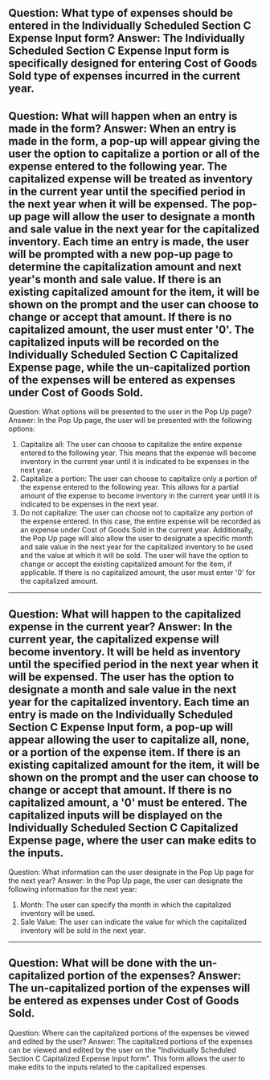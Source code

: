 Question: What type of expenses should be entered in the Individually Scheduled Section C Expense Input form?
Answer: The Individually Scheduled Section C Expense Input form is specifically designed for entering Cost of Goods Sold type of expenses incurred in the current year.
---
Question: What will happen when an entry is made in the form?
Answer: When an entry is made in the form, a pop-up will appear giving the user the option to capitalize a portion or all of the expense entered to the following year. The capitalized expense will be treated as inventory in the current year until the specified period in the next year when it will be expensed. The pop-up page will allow the user to designate a month and sale value in the next year for the capitalized inventory. Each time an entry is made, the user will be prompted with a new pop-up page to determine the capitalization amount and next year's month and sale value. If there is an existing capitalized amount for the item, it will be shown on the prompt and the user can choose to change or accept that amount. If there is no capitalized amount, the user must enter '0'. The capitalized inputs will be recorded on the Individually Scheduled Section C Capitalized Expense page, while the un-capitalized portion of the expenses will be entered as expenses under Cost of Goods Sold.
---
Question: What options will be presented to the user in the Pop Up page?
Answer: In the Pop Up page, the user will be presented with the following options:
1. Capitalize all: The user can choose to capitalize the entire expense entered to the following year. This means that the expense will become inventory in the current year until it is indicated to be expenses in the next year.
2. Capitalize a portion: The user can choose to capitalize only a portion of the expense entered to the following year. This allows for a partial amount of the expense to become inventory in the current year until it is indicated to be expenses in the next year.
3. Do not capitalize: The user can choose not to capitalize any portion of the expense entered. In this case, the entire expense will be recorded as an expense under Cost of Goods Sold in the current year.
Additionally, the Pop Up page will also allow the user to designate a specific month and sale value in the next year for the capitalized inventory to be used and the value at which it will be sold. The user will have the option to change or accept the existing capitalized amount for the item, if applicable. If there is no capitalized amount, the user must enter '0' for the capitalized amount.
---
Question: What will happen to the capitalized expense in the current year?
Answer: In the current year, the capitalized expense will become inventory. It will be held as inventory until the specified period in the next year when it will be expensed. The user has the option to designate a month and sale value in the next year for the capitalized inventory. Each time an entry is made on the Individually Scheduled Section C Expense Input form, a pop-up will appear allowing the user to capitalize all, none, or a portion of the expense item. If there is an existing capitalized amount for the item, it will be shown on the prompt and the user can choose to change or accept that amount. If there is no capitalized amount, a '0' must be entered. The capitalized inputs will be displayed on the Individually Scheduled Section C Capitalized Expense page, where the user can make edits to the inputs.
---
Question: What information can the user designate in the Pop Up page for the next year?
Answer: In the Pop Up page, the user can designate the following information for the next year:
1. Month: The user can specify the month in which the capitalized inventory will be used.
2. Sale Value: The user can indicate the value for which the capitalized inventory will be sold in the next year.
---
Question: What will be done with the un-capitalized portion of the expenses?
Answer: The un-capitalized portion of the expenses will be entered as expenses under Cost of Goods Sold.
---
Question: Where can the capitalized portions of the expenses be viewed and edited by the user?
Answer: The capitalized portions of the expenses can be viewed and edited by the user on the "Individually Scheduled Section C Capitalized Expense Input form". This form allows the user to make edits to the inputs related to the capitalized expenses.
